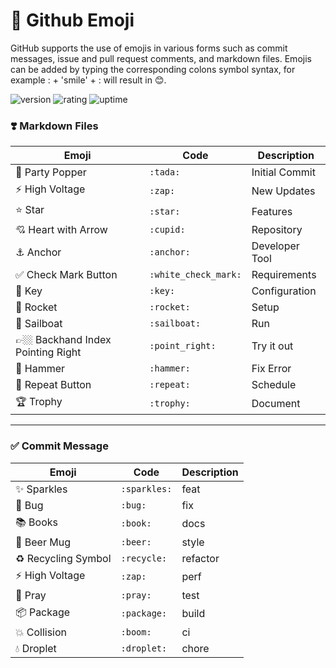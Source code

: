 # 🎉 Github Emoji
GitHub supports the use of emojis in various forms such as commit messages, issue and pull request comments, and markdown files. Emojis can be added by typing the corresponding colons symbol syntax, for example : + 'smile' + : will result in 😊.

![version](https://img.shields.io/badge/version-1.0-blue)
![rating](https://img.shields.io/badge/rating-★★★★★-yellow)
![uptime](https://img.shields.io/badge/uptime-100%25-brightgreen)

### ❣️ Markdown Files

| Emoji | Code | Description |
| --- | --- | --- |
| 🎉 Party Popper                   | `:tada:`              | Initial Commit    |
| ⚡ High Voltage                   | `:zap:`               | New Updates       |
| ⭐ Star                           | `:star:`              | Features          |
| 💘 Heart with Arrow               | `:cupid:`             | Repository        |
| ⚓ Anchor                         | `:anchor:`            | Developer Tool    |
| ✅ Check Mark Button              | `:white_check_mark:`  | Requirements      |
| 🔑 Key                            | `:key:`               | Configuration     |
| 🚀 Rocket                         | `:rocket:`            | Setup             |
| 💎 Sailboat                       | `:sailboat:`          | Run               |
| 👉🏼 Backhand Index Pointing Right  | `:point_right:`       | Try it out        |
| 🔨 Hammer                         | `:hammer:`            | Fix Error         |
| 🔁 Repeat Button                  | `:repeat:`            | Schedule          |
| 🏆 Trophy                         | `:trophy:`            | Document          |

___

### ✅ Commit Message

| Emoji | Code | Description |
| --- | --- | --- |
| ✨ Sparkles           | `:sparkles:`  | feat     |
| 🐛 Bug                | `:bug:`       | fix      |
| 📚 Books              | `:book:`      | docs     |
| 🍺 Beer Mug           | `:beer:`      | style    |
| ♻️ Recycling Symbol   | `:recycle:`   | refactor |
| ⚡ High Voltage       | `:zap:`       | perf     |
| 🙏 Pray               | `:pray:`      | test     |
| 📦 Package            | `:package:`   | build    |
| 💥 Collision          | `:boom:`      | ci       |
| 💧 Droplet            | `:droplet:`   | chore    |